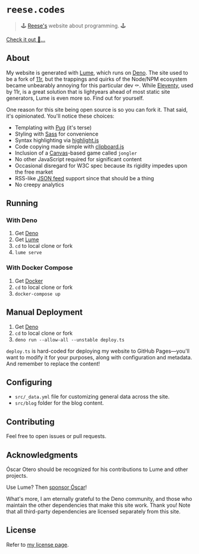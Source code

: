 # `reese.codes`

> 🕹️ [Reese's](https://github.com/reeseschultz) website about programming. 🕹️

[Check it out 👀...](https://reese.codes)

## About

My website is generated with [Lume](https://lume.land), which runs on
[Deno](https://deno.land). The site used to be a fork of
[11r](https://github.com/reeseschultz/11r), but the trappings and quirks of the
Node/NPM ecosystem became unbearably annoying for this particular dev ⚰️. While
[Eleventy](https://www.11ty.dev), used by 11r, is a great solution that is
lightyears ahead of most static site generators, Lume is even more so. Find out
for yourself.

One reason for this site being open source is so you can fork it. That said,
it's opinionated. You'll notice these choices:

- Templating with [Pug](https://pugjs.org) (it's terse)
- Styling with [Sass](https://sass-lang.com/) for convenience
- Syntax highlighting via [highlight.js](https://highlightjs.org)
- Code copying made simple with [clipboard.js](https://highlightjs.org)
- Inclusion of a
  [Canvas](https://developer.mozilla.org/en-US/docs/Web/API/Canvas_API)-based
  game called `jongler`
- No other JavaScript required for significant content
- Occasional disregard for W3C spec because its rigidity impedes upon the free
  market
- RSS-like [JSON feed](https://www.jsonfeed.org) support since that should be a
  thing
- No creepy analytics

## Running

### With Deno

1. Get [Deno](https://deno.land)
1. Get [Lume](https://lume.land)
1. `cd` to local clone or fork
1. `lume serve`

### With Docker Compose

1. Get [Docker](https://www.docker.com)
1. `cd` to local clone or fork
1. `docker-compose up`

## Manual Deployment

1. Get [Deno](https://deno.land)
1. `cd` to local clone or fork
1. `deno run --allow-all --unstable deploy.ts`

`deploy.ts` is hard-coded for deploying my website to GitHub Pages—you'll want
to modify it for your purposes, along with configuration and metadata. And
remember to replace the content!

## Configuring

- `src/_data.yml` file for customizing general data across the site.
- `src/blog` folder for the blog content.

## Contributing

Feel free to open issues or pull requests.

## Acknowledgments

Óscar Otero should be recognized for his contributions to Lume and other
projects.

Use Lume? Then [sponsor Óscar](https://github.com/sponsors/oscarotero)!

What's more, I am eternally grateful to the Deno community, and those who
maintain the other dependencies that make this site work. Thank you! Note that
all third-party dependencies are licensed separately from this site.

## License

Refer to [my license page](https://reese.codes/license).
